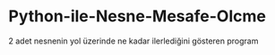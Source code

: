 # Python-ile-Nesne-Mesafe-Olcme
2 adet nesnenin yol üzerinde ne kadar ilerlediğini gösteren program
